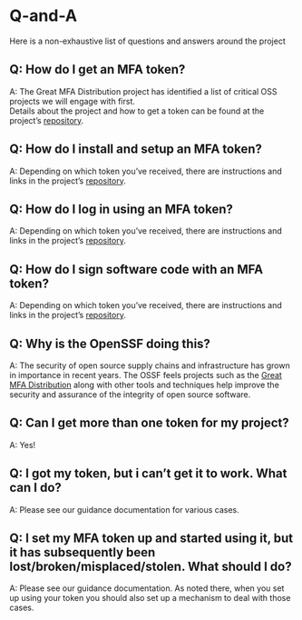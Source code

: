 # Q-and-A

Here is a non-exhaustive list of questions and answers around the project

## Q: How do I get an MFA token?
A: The Great MFA Distribution project has identified a list of critical OSS projects we will engage with first.  
Details about the project and how to get a token can be found at the project’s [repository](https://github.com/ossf/great-mfa-project). 

## Q: How do I install and setup an MFA token?
A: Depending on which token you’ve received, there are instructions and links in the project’s [repository](https://github.com/ossf/great-mfa-project#how-do-i-use-an-mfa-token).

## Q: How do I log in using an MFA token?
A: Depending on which token you’ve received, there are instructions and links in the project’s [repository](https://github.com/ossf/great-mfa-project#how-do-i-use-an-mfa-token).

## Q: How do I sign software code with an MFA token?
A: Depending on which token you’ve received, there are instructions and links in the project’s [repository](https://github.com/ossf/great-mfa-project#how-do-i-use-an-mfa-token).

## Q: Why is the OpenSSF doing this?
A: The security of open source supply chains and infrastructure has grown in importance in recent years.  The OSSF feels projects such as the [Great MFA Distribution](https://github.com/ossf/great-mfa-project)
along with other tools and techniques help improve the security and assurance of the integrity of open source software.

## Q: Can I get more than one token for my project?
A: Yes!

## Q: I got my token, but i can’t get it to work.  What can I do?
A:  Please see our guidance documentation for various cases.

## Q: I set my MFA token up and started using it, but it has subsequently been lost/broken/misplaced/stolen.  What should I do?
A:  Please see our guidance documentation. As noted there, when you set up using your token you should also set up a mechanism to deal with those cases.




